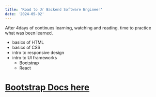 ```yaml
---
title: 'Road to Jr Backend Software Engineer'
date: '2024-05-02'
---
```



After 4days of continues learning, watching and reading. time to practice what was been learned.
 - basics of HTML
 - basics of CSS
 - intro to responsive design
 - intro to UI frameworks
    - Bootstrap
    - React






# [Bootstrap Docs here](https://getbootstrap.com/docs/5.3/getting-started/introduction/)
